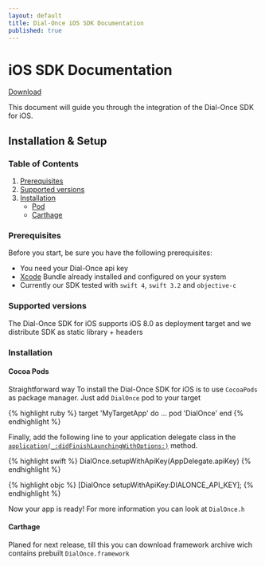 ```yaml
---
layout: default
title: Dial-Once iOS SDK Documentation
published: true
---
```


iOS SDK Documentation
=========================

[Download](https://cocoapods.org/pods/DialOnce)

This document will guide you through the integration of the Dial-Once SDK for iOS.

Installation & Setup
--------------------

### Table of Contents

1.	[Prerequisites](#prerequisites)
2.	[Supported versions](#android-versions)
3.	[Installation](#installation)
	- [Pod](#pod)
    - [Carthage](#carthage)

### Prerequisites

Before you start, be sure you have the following prerequisites:

- You need your Dial-Once api key
- [Xcode](https://developer.apple.com/download/) Bundle already installed and configured on your system
- Currently our SDK tested with `swift 4`, `swift 3.2` and `objective-c`

### Supported versions

The Dial-Once SDK for iOS supports iOS 8.0 as deployment target and we distribute SDK as static library + headers

### Installation

#### Cocoa Pods

Straightforward way To install the Dial-Once SDK for iOS is to use `CocoaPods` as package manager. Just add `DialOnce` pod to your target

{% highlight ruby %}
target 'MyTargetApp' do
  ...
  pod 'DialOnce'
end
{% endhighlight %}

Finally, add the following line to your application delegate class in the [`application(_:didFinishLaunchingWithOptions:)`](https://developer.apple.com/documentation/uikit/uiapplicationdelegate/1622921-application) method.

{% highlight swift %}
DialOnce.setupWithApiKey(AppDelegate.apiKey)
{% endhighlight %}

{% highlight objc %}
[DialOnce setupWithApiKey:DIALONCE_API_KEY];
{% endhighlight %}

Now your app is ready! For more information you can look at `DialOnce.h` 

#### Carthage

Planed for next release, till this you can download framework archive wich contains prebuilt `DialOnce.framework` 
